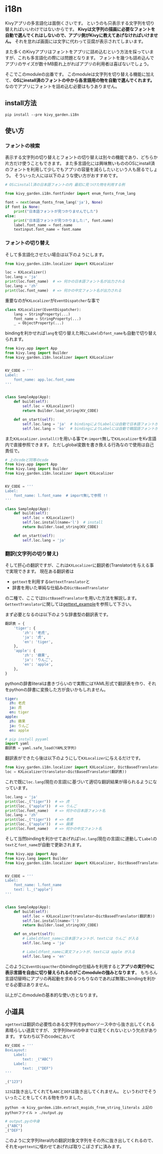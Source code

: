 # i18n

Kivyアプリの多言語化は面倒くさいです。
というのも只表示する文字列を切り替えればいいわけではないからです。
**Kivyは文字列の描画に必要なフォントを自動で選んでくれはしないので、アプリ側がKivyに教えてあげなければいけません。**
それを怠れば画面には文字に代わって豆腐が表示されてしまいます。

また多くのKivyアプリはフォントをアプリに詰め込むという方法を採っていますが、これも多言語化の際には問題となります。
フォントを幾つも詰め込んでアプリのサイズが数十MB膨れ上がればアプリの利用者は喜ばないでしょう。

そこでこのmoduleの出番です。
このmoduleは文字列を切り替える機能に加えて、**OSにinstall済のフォントの中から各言語用の物を自動で選んでくれます。**
なのでアプリにフォントを詰め込む必要はもうありません。

## install方法

```
pip install --pre kivy_garden.i18n
```

## 使い方

### フォントの検索

表示する文字列の切り替えとフォントの切り替えは別々の機能であり、どちらか片方だけ使うこともできます。
また多言語化には興味無いもののOSにinstall済のフォントを利用して少しでもアプリの容量を減らしたいという人も居るでしょう。
そういった人には以下のような使い方がおすすめです。


```python
# OSにinstall済の日本語フォントの内 最初に見つけた物を利用する例

from kivy_garden.i18n.fontfinder import enum_fonts_from_lang

font = next(enum_fonts_from_lang('ja'), None)
if font is None:
    print("日本語フォントが見つかりませんでした")
else:
    print("日本語フォントが見つかりました:", font.name)
    label.font_name = font.name
    textinput.font_name = font.name
```

### フォントの切り替え

そして多言語化させたい場合は以下のようにします。

```python
from kivy_garden.i18n.localizer import KXLocalizer

loc = KXLocalizer()
loc.lang = 'ja'
print(loc.font_name)  # => 何かの日本語フォント名が出力される
loc.lang = 'zh'
print(loc.font_name)  # => 何かの中文フォント名が出力される
```

重要なのが`KXLocalizer`が`EventDispatcher`な事で

```python
class KXLocalizer(EventDispatcher):
    lang = StringProperty(...)
    font_name = StringProperty(...)
    _ = ObjectProperty(...)
```

bindingを利かせれば`lang`を切り替えた時に`Label`の`font_name`も自動で切り替えられます。

```python
from kivy.app import App
from kivy.lang import Builder
from kivy_garden.i18n.localizer import KXLocalizer


KV_CODE = '''
Label:
    font_name: app.loc.font_name
'''


class SampleApp(App):
    def build(self):
        self.loc = KXLocalizer()
        return Builder.load_string(KV_CODE)

    def on_start(self):
        self.loc.lang = 'ja'  # bindingによりLabelには自動で日本語フォントが適用される
        self.loc.lang = 'ko'  # bindingによりLabelには自動で韓国語フォントが適用される
```

また`KXLocalizer.install()`を用いる事で`#:import`無しで`KXLocalizer`をKv言語内で直接参照できます。
ただしglobal変数を書き換える行為なので使用は自己責任で。

```python
# 上のcodeど同等のcode
from kivy.app import App
from kivy.lang import Builder
from kivy_garden.i18n.localizer import KXLocalizer


KV_CODE = '''
Label:
    font_name: l.font_name  # import無しで参照 !!
'''

class SampleApp(App):
    def build(self):
        self.loc = KXLocalizer()
        self.loc.install(name='l')  # install
        return Builder.load_string(KV_CODE)

    def on_start(self):
        self.loc.lang = 'ja'
```

### 翻訳(文字列の切り替え)

そして肝心の翻訳ですが、これは`KXLocalizer`に翻訳者(Translator)を与える事で実現できます。
現在ある翻訳者は

- `gettext`を利用する`GettextTranslator`と
- 辞書を用いた単純な仕組みの`DictBasedTranslator`

の二種で、ここでは`DictBasedTranslator`を用いた方法を解説します。
`GettextTranslator`に関しては[gettext_example](https://github.com/gottadiveintopython/i18n/blob/main/examples/gettext_example.py)を参照して下さい。

まず必要となるのは以下のような辞書型の翻訳表です。

```python
翻訳表 = {
    'tiger': {
        'zh': '老虎',
        'ja': '虎',
        'en': 'tiger',
    },
    'apple': {
        'zh': '蘋果',
        'ja': 'りんご',
        'en': 'apple',
    },
}
```

pythonの辞書literalは書きづらいので実際にはYAML形式で翻訳表を作り、それをpythonの辞書に変換した方が良いかもしれません。

```yaml
tiger:
  zh: 老虎
  ja: 虎
  en: tiger
apple:
  zh: 蘋果
  ja: りんご
  en: apple
```

```python
# pip install pyyaml
import yaml
翻訳表 = yaml.safe_load(YAML文字列)
```

翻訳表ができたら後は以下のようにして`KXLocalizer`に与えるだけです。

```python
from kivy_garden.i18n.localizer import KXLocalizer, DictBasedTranslator
loc = KXLocalizer(translator=DictBasedTranslator(翻訳表))
```

これで既に`loc.lang`(現在の言語)に基づいて適切な翻訳結果が得られるようになっています。

```python
loc.lang = 'ja'
print(loc._("tiger"))  # => 虎
print(loc._("apple"))  # => りんご
print(loc.font_name)   # => 何かの日本語フォント名
loc.lang = 'zh'
print(loc._("tiger"))  # => 老虎
print(loc._("apple"))  # => 蘋果
print(loc.font_name)   # => 何かの中文フォント名
```

そして当然bindingを利かせてあげれば`loc.lang`(現在の言語)に連動して`Label`の`text`と`font_name`が自動で更新されます。

```python
from kivy.app import App
from kivy.lang import Builder
from kivy_garden.i18n.localizer import KXLocalizer, DictBasedTranslator


KV_CODE = '''
Label:
    font_name: l.font_name
    text: l._("apple")
'''


class SampleApp(App):
    def build(self):
        self.loc = KXLocalizer(translator=DictBasedTranslator(翻訳表))
        self.loc.install(name='l')
        return Builder.load_string(KV_CODE)

    def on_start(self):
        # Labelのfont_nameに日本語フォントが、textには りんご が入る
        self.loc.lang = 'ja'

        # Labelのfont_nameに英文フォントが、textには apple が入る
        self.loc.lang = 'en'
```

このように`EventDispacther`のbindingの仕組みを利用すると**アプリの実行中に表示言語を自由に切り替えられるのがこのmoduleの強みとなります**。
もちろん言語切替時にアプリの再起動を求めるつもりなのであれば無理にbindingを利かせる必要はありません。

以上がこのmoduleの基本的な使い方となります。

## 小道具

`xgettext`は翻訳の必要性のある文字列をpythonソース中から抜き出してくれる素晴らしい道具ですが、
文字列literalの中までは見てくれないという欠点があります。
すなわち以下のcodeにおいて

```python
KV_CODE = '''
BoxLayout:
    Label:
        text: _("ABC")
    Label:
        text: _("DEF")
'''

_("123")
```

`123`は抜き出してくれても`ABC`と`DEF`は抜き出してくれません。
というわけでそういったことをしてくれる物を作りました。

```
python -m kivy_gardem.i18n.extract_msgids_from_string_literals 上記のpythonファイル > ./output.py
```

```python
# output.pyの中身
_("ABC")
_("DEF")
```

このように文字列literal内の翻訳対象文字列をその外に抜き出してくれるので、
それを`xgettext`に喰わせてあげれば取りこぼさずに済みます。
